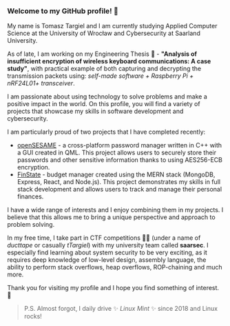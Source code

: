 ### Welcome to my GitHub profile! 👋  

My name is Tomasz Targiel and I am currently studying Applied Computer Science at the University of Wrocław and Cybersecurity at Saarland University.  

As of late, I am working on my Engineering Thesis 🔭 - __"Analysis of insufficient encryption of wireless keyboard communications: A case study"__, with practical example of both capturing and decrypting the transmission packets using: _self-made software + Raspberry Pi + nRF24L01+ transceiver_.  

I am passionate about using technology to solve problems and make a positive impact in the world. On this profile, you will find a variety of projects that showcase my skills in software development and cybersecurity.  

I am particularly proud of two projects that I have completed recently:  
- [openSESAME](https://github.com/tTargiel/openSESAME-Password-Manager) - a cross-platform password manager written in C++ with a GUI created in QML. This project allows users to securely store their passwords and other sensitive information thanks to using AES256-ECB encryption.  
- [FinState](https://github.com/tTargiel/FinState-Budget-Manager) - budget manager created using the MERN stack (MongoDB, Express, React, and Node.js). This project demonstrates my skills in full stack development and allows users to track and manage their personal finances.  

I have a wide range of interests and I enjoy combining them in my projects. I believe that this allows me to bring a unique perspective and approach to problem solving.  

In my free time, I take part in CTF competitions 🏴‍☠️ (under a name of _ducttape_ or casually _tTargiel_) with my university team called **saarsec**. I especially find learning about system security to be very exciting, as it requires deep knowledge of low-level design, assembly language, the ability to perform stack overflows, heap overflows, ROP-chaining and much more.  

Thank you for visiting my profile and I hope you find something of interest. 🙏  

> P.S. Almost forgot, I daily drive ✨ _Linux Mint_ ✨ since 2018 and Linux rocks!

<!--
**tTargiel/tTargiel** is a ✨ _special_ ✨ repository because its `README.md` (this file) appears on your GitHub profile.

Here are some ideas to get you started:

- 🔭 I’m currently working on ...
- 🌱 I’m currently learning ...
- 👯 I’m looking to collaborate on ...
- 🤔 I’m looking for help with ...
- 💬 Ask me about ...
- 📫 How to reach me: ...
- 😄 Pronouns: ...
- ⚡ Fun fact: ...
-->
